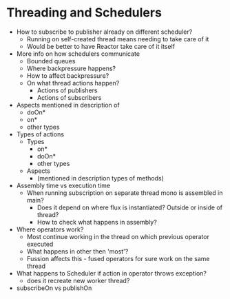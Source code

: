 
# Threading and Schedulers

* How to subscribe to publisher already on different scheduler? 
  * Running on self-created thread means needing to take care of it
  * Would be better to have Reactor take care of it itself
* More info on how schedulers communicate
  * Bounded queues
  * Where backpressure happens?
  * How to affect backpressure?
  * On what thread actions happen?
    * Actions of publishers
    * Actions of subscribers
* Aspects mentioned in description of
  * doOn*
  * on*
  * other types
* Types of actions
  * Types
    * on*
    * doOn*
    * other types
  * Aspects
    * (mentioned in description types of methods)
* Assembly time vs execution time
  * When running subscription on separate thread mono is assembled in main?
    * Does it depend on where flux is instantiated? Outside or inside of thread?
    * How to check what happens in assembly?
* Where operators work?
  * Most continue working in the thread on which previous operator executed
  * What happens in other then 'most'?
  * Fussion affects this - fused operators for sure work on the same thread
* What happens to Scheduler if action in operator throws exception?
  * does it recreate new worker thread?
* subscribeOn vs publishOn
